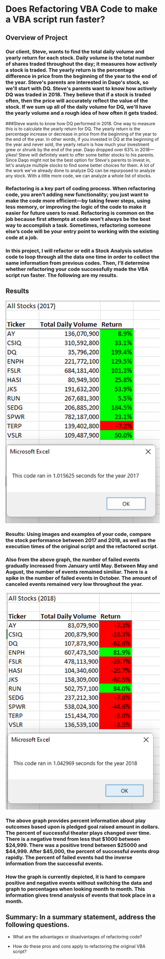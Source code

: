 # Does Refactoring VBA Code to make a VBA script run faster?

## Overview of Project

### Our client, Steve, wants to find the total daily volume and yearly return for each stock. Daily volume is the total number of shares traded throughout the day; it measures how actively a stock is traded. The yearly return is the percentage difference in price from the beginning of the year to the end of the year. Steve's parents are interested in Daqo's stock, so we'll start with DQ. Steve's parents want to know how actively DQ was traded in 2018. They believe that if a stock is traded often, then the price will accurately reflect the value of the stock. If we sum up all of the daily volume for DQ, we'll have the yearly volume and a rough idea of how often it gets traded. 

###Steve wants to know how DQ performed in 2018. One way to measure this is to calculate the yearly return for DQ. The yearly return is the percentage increase or decrease in price from the beginning of the year to the end of the year. In other words, if you invested in DQ at the beginning of the year and never sold, the yearly return is how much your investment grew or shrunk by the end of the year. Daqo dropped over 63% in 2018—yikes! Steve will definitely want to offer some better stocks to his parents. Since Daqo might not be the best option for Steve's parents to invest in, let's analyze multiple stocks to find some better choices for them. A lot of the work we've already done to analyze DQ can be repurposed to analyze any stock. With a little more code, we can analyze a whole list of stocks.

### Refactoring is a key part of coding process. When refactoring code, you aren’t adding new functionality; you just want to make the code more efficient—by taking fewer steps, using less memory, or improving the logic of the code to make it easier for future users to read. Refactoring is common on the job because first attempts at code won’t always be the best way to accomplish a task. Sometimes, refactoring someone else’s code will be your entry point to working with the existing code at a job. 

### In this project, I will refactor or edit a Stock Analysis solution code to loop through all the data one time in order to collect the same information from previous codes. Then, I’ll determine whether refactoring your code successfully made the VBA script run faster. The following are my results.

## Results

![Theater Outcomes vs Launch Dates](/VBA_Challenge_2017.png)

### Results: Using images and examples of your code, compare the stock performance between 2017 and 2018, as well as the execution times of the original script and the refactored script. 

### Also from the above graph, the number of failed events gradually increased from January until May. Between May and August, the number of events remained similiar. There is a spike in the number of failed events in October. The amount of canceled events remained very low throughout the year.

![Outcomes vs Goals](/VBA_Challenge_2018.png)

### The above graph provides percent information about play outcomes based upon is pledged goal raised amount in dollars. The percent of successful theater plays changed over time. There is a negative trend from less that $1000 between $24,999. There was a positive trend between $25000 and $44,999. After $45,000, the percent of successful events drop rapidly. The percent of failed events had the inverse information from the successful events.     

### How the graph is currently depicted, it is hard to compare positive and negative events without switching the data and graph to percentages when looking month to month. This information gives trend analysis of events that took place in a month. 

## Summary: In a summary statement, address the following questions.

- What are the advantages or disadvantages of refactoring code?

- How do these pros and cons apply to refactoring the original VBA script?

